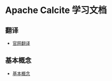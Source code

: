 # Apache Calcite 学习文档

## 翻译
* [官网翻译](/calcite-tutorial-0-translation/md/README.md)

## 基本概念
* [基本概念](/calcite-tutorial-1-basic/md/README.md)
